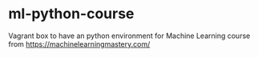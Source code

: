 # ml-python-course
Vagrant box to have an python environment for Machine Learning course from https://machinelearningmastery.com/
